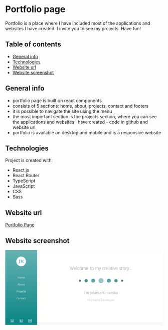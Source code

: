 # Portfolio page

Portfolio is a place where I have included most of the applications and websites I have created. I invite you to see my projects. Have fun!

## Table of contents

- [General info](#general-info)
- [Technologies](#technologies)
- [Website url](#website-url)
- [Website screenshot](#website-screenshots)

## General info

- portfolio page is built on react components
- consists of 5 sections: home, about, projects, contact and footers
- it is possible to navigate the site using the menu
- the most important section is the projects section, where you can see the applications and websites I have created - code in github and website url
- portfolio is available on desktop and mobile and is a responsive website

## Technologies

Project is created with:

- React.js
- React Router
- TypeScript
- JavaScript
- CSS
- Sass

## Website url

[Portfolio Page](https://jola-kiniorska.github.io/)

## Website screenshot

<img src="./src/images/screenshot_home.png" alt="app-screenshot">